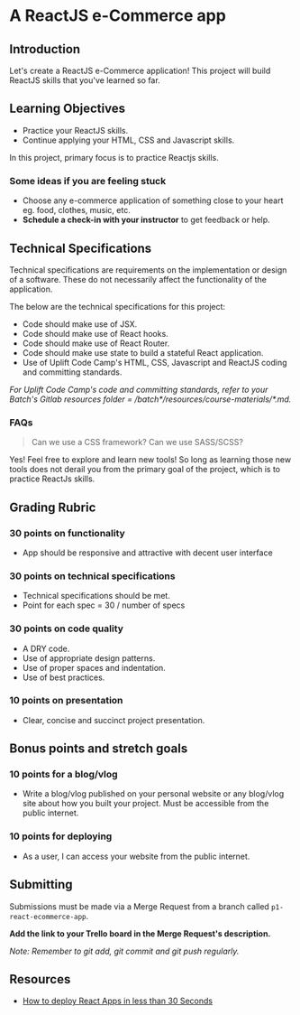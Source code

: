 # A ReactJS e-Commerce app

## Introduction

Let's create a ReactJS e-Commerce application!
This project will build ReactJS skills that you've learned so far.

## Learning Objectives

- Practice your ReactJS skills.
- Continue applying your HTML, CSS and Javascript skills.

In this project, primary focus is to practice Reactjs skills.

### Some ideas if you are feeling stuck

- Choose any e-commerce application of something close to your heart eg. food, clothes, music, etc.
- **Schedule a check-in with your instructor** to get feedback or help.

## Technical Specifications

Technical specifications are requirements on the implementation or design of a software. These do not necessarily affect the functionality of the application.

The below are the technical specifications for this project:

- Code should make use of JSX.
- Code should make use of React hooks.
- Code should make use of React Router.
- Code should make use state to build a stateful React application.
- Use of Uplift Code Camp's HTML, CSS, Javascript and ReactJS coding and committing standards.

_For Uplift Code Camp's code and committing standards, refer to your Batch's Gitlab resources folder = /batch*/resources/course-materials/*.md._

### FAQs

> Can we use a CSS framework? Can we use SASS/SCSS?

Yes! Feel free to explore and learn new tools! So long as learning those new tools does not derail you from the primary goal of the project, which is to practice ReactJs skills.

## Grading Rubric

### 30 points on functionality

- App should be responsive and attractive with decent user interface

### 30 points on technical specifications

- Technical specifications should be met.
- Point for each spec = 30 / number of specs

### 30 points on code quality

- A DRY code.
- Use of appropriate design patterns.
- Use of proper spaces and indentation.
- Use of best practices.

### 10 points on presentation

- Clear, concise and succinct project presentation.

## Bonus points and stretch goals

### 10 points for a blog/vlog

- Write a blog/vlog published on your personal website or any blog/vlog site about how you built your project. Must be accessible from the public internet.

### 10 points for deploying

- As a user, I can access your website from the public internet.

## Submitting

Submissions must be made via a Merge Request from a branch called `p1-react-ecommerce-app`.

**Add the link to your Trello board in the Merge Request's description.**

_Note: Remember to git add, git commit and git push regularly._

## Resources

- [How to deploy React Apps in less than 30 Seconds](https://www.netlify.com/blog/2016/07/22/deploy-react-apps-in-less-than-30-seconds/)
